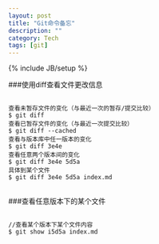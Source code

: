 ```yaml
---
layout: post
title: "Git命令备忘"
description: ""
category: Tech
tags: [git]
---
```

{% include JB/setup %}

###使用diff查看文件更改信息
<pre><code>
查看未暂存文件的变化（与最近一次的暂存/提交比较）
$ git diff
查看已暂存文件的变化（与最近一次提交比较）
$ git diff --cached
查看与版本库中任一版本的变化
$ git diff 3e4e
查看任意两个版本间的变化
$ git diff 3e4e 5d5a
具体到某个文件
$ git diff 3e4e 5d5a index.md
</code> </pre>
###查看任意版本下的某个文件
<pre><code>
//查看某个版本下某个文件内容
$ git show i5d5a index.md
</code></pre>


